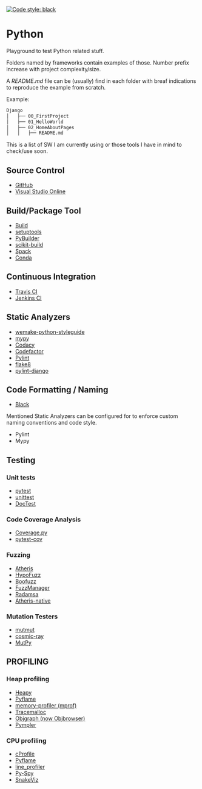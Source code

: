 [![Code style: black](https://img.shields.io/badge/code%20style-black-000000.svg)](https://github.com/psf/black)


# Python

Playground to test Python related stuff.


Folders named by frameworks contain examples of those. 
Number prefix increase with project complexity/size.

A *README.md* file can be (usually) find in each folder with breaf indications to reproduce the example from scratch.

Example:
```bash
Django
│   ├── 00_FirstProject
│   ├── 01_HelloWorld
│   ├── 02_HomeAboutPages
│   │   ├── README.md
```

This is a list of SW I am currently using or those tools I have in mind to check/use soon.

## Source Control
* [GitHub](https://github.com/)
* [Visual Studio Online](https://vscode.dev/)

## Build/Package Tool
* [Build](https://github.com/pypa/build)
* [setuptools](https://pypi.org/project/setuptools/)
* [PyBuilder](https://pybuilder.io/)
* [scikit-build](https://scikit-build.readthedocs.io/en/latest/)  
* [Spack](https://github.com/spack/spack)
* [Conda](https://conda.io/en/latest/index.html)
 
## Continuous Integration
 * [Travis CI](http://travis-ci.org) 
 * [Jenkins CI](https://jenkins-ci.org/)
   
## Static Analyzers
* [wemake-python-styleguide](https://github.com/wemake-services/wemake-python-styleguide)
* [mypy](https://github.com/python/mypy)
* [Codacy](https://www.codacy.com/)
* [Codefactor](https://www.codefactor.io/)
* [Pylint](https://github.com/pylint-dev/pylint)
* [flake8](https://flake8.pycqa.org/en/latest/)
* [pylint-django](https://github.com/pylint-dev/pylint-django)

## Code Formatting / Naming
* [Black](https://pypi.org/project/black/)

Mentioned Static Analyzers can be configured for to enforce custom naming conventions and code style.
* Pylint
* Mypy

## Testing
### Unit tests
* [pytest](https://docs.pytest.org/en/7.4.x/contents.html)
* [unittest](https://docs.python.org/3/library/unittest.html)
* [DocTest](https://docs.python.org/3/library/doctest.html)

### Code Coverage Analysis
* [Coverage.py](https://coverage.readthedocs.io/en/7.3.1/)
* [pytest-cov](https://pytest-cov.readthedocs.io/en/latest/#)

### Fuzzing
- [Atheris](https://github.com/google/atheris)
- [HypoFuzz](https://hypofuzz.com/)
- [Boofuzz](https://github.com/jtpereyda/boofuzz)
- [FuzzManager](https://github.com/MozillaSecurity/FuzzManager)
- [Radamsa](https://github.com/aoh/radamsa)
- [Atheris-native](https://github.com/google/atheris-native)

### Mutation Testers
- [mutmut](https://github.com/boxed/mutmut)
- [cosmic-ray](https://github.com/sixty-north/cosmic-ray)
- [MutPy](https://github.com/mutpy/mutpy)

## PROFILING
### Heap profiling
- [Heapy](https://github.com/zhuyifei1999/guppy3)
- [Pyflame](https://github.com/uber/pyflame)
- [memory-profiler (mprof)](https://github.com/pythonprofilers/memory_profiler)
- [Tracemalloc](https://docs.python.org/3/library/tracemalloc.html)
- [Objgraph (now Objbrowser)](https://github.com/titusjan/objbrowser)
- [Pympler](https://github.com/pympler/pympler)

### CPU profiling
- [cProfile](https://docs.python.org/3/library/profile.html)
- [Pyflame](https://github.com/uber/pyflame)
- [line_profiler](https://github.com/rkern/line_profiler)
- [Py-Spy](https://github.com/benfred/py-spy)
- [SnakeViz](https://jiffyclub.github.io/snakeviz/)

